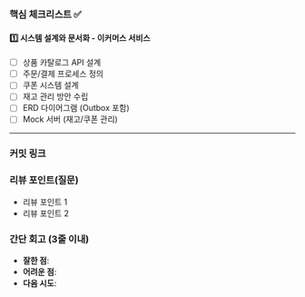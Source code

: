 
### **핵심 체크리스트** :white_check_mark:

#### :one: 시스템 설계와 문서화 - 이커머스 서비스
- [ ]  상품 카탈로그 API 설계
- [ ]  주문/결제 프로세스 정의
- [ ]  쿠폰 시스템 설계
- [ ]  재고 관리 방안 수립
- [ ]  ERD 다이어그램 (Outbox 포함)
- [ ]  Mock 서버 (재고/쿠폰 관리)

---
### **커밋 링크**
<!-- 예시)
포인트 조회 기능 구현 : ~~
포인트 충전 단위 테스트 : ~~~
동시성 제어 구현 : ~~ -->

### **리뷰 포인트(질문)**
- 리뷰 포인트 1
- 리뷰 포인트 2

### **간단 회고** (3줄 이내)
- **잘한 점**: 
- **어려운 점**: 
- **다음 시도**:
